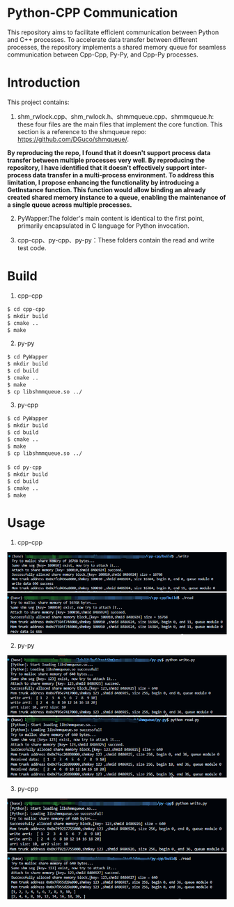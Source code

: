 # Python-CPP Communication
This repository aims to facilitate efficient communication between Python and C++ processes. To accelerate data transfer between different processes, the repository implements a shared memory queue for seamless communication between Cpp-Cpp, Py-Py, and Cpp-Py processes.
# Introduction
This project contains:
1. shm_rwlock.cpp、shm_rwlock.h、shmmqueue.cpp、shmmqueue.h: these four files are the main files that implement the core function. This section is a reference to the shmqueue repo: https://github.com/DGuco/shmqueue/.


__By reproducing the repo, I found that it doesn't support process data transfer between multiple processes very well. By reproducing the repository, I have identified that it doesn't effectively support inter-process data transfer in a multi-process environment. To address this limitation, I propose enhancing the functionality by introducing a GetInstance function. This function would allow binding an already created shared memory instance to a queue, enabling the maintenance of a single queue across multiple processes.__

2. PyWapper:The folder's main content is identical to the first point, primarily encapsulated in C language for Python invocation.


3. cpp-cpp、py-cpp、py-py：These folders contain the read and write test code.
 
# Build
1. cpp-cpp
```
$ cd cpp-cpp
$ mkdir build
$ cmake ..
$ make
```
2. py-py
```
$ cd PyWapper
$ mkdir build
$ cd build
$ cmake ..
$ make
$ cp libshmmqueue.so ../
```
3. py-cpp
```
$ cd PyWapper
$ mkdir build
$ cd build
$ cmake ..
$ make
$ cp libshmmqueue.so ../

$ cd py-cpp
$ mkdir build 
$ cd build
$ cmake ..
$ make
```
# Usage
1. cpp-cpp

![cpp-write](./assets/cpp_cpp_write.png)
![cpp-read](./assets/cpp_cpp_read.png)

2. py-py

![py-write](./assets/py_py_write.png)
![py-read](./assets/py_py_read.png)


3. py-cpp

![py-write](./assets/py_cpp_write.png)
![cpp-read](./assets/py_cpp_read.png)